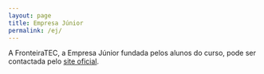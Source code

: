 ```yaml
---
layout: page
title: Empresa Júnior
permalink: /ej/
---
```


A FronteiraTEC, a Empresa Júnior fundada pelos alunos do curso, pode ser contactada pelo [site oficial](http://fronteiratec.com/).
